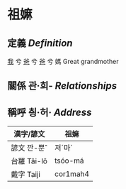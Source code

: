 # 祖嫲
## 定義 _Definition_
[我](member1.md) 兮 [爸](member2.md) 兮 [爸](member8.md) 兮 媽 Great grandmother

## 關係 관·희- _Relationships_

## 稱呼 칑·허· _Address_

漢字/諺文 | 祖嫲
--- | ---
諺文 깐-뿐ˆ | 저ˊ마ˊ
台羅 Tâi-lô | tsóo-má
戴字 Taiji | cor1mah4


